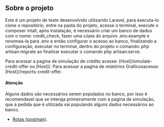 
## Sobre o projeto

Este é um projeto de teste desenvolvido utilizando Laravel, para executa-lo clone o repositório, entre na pasta do projeto, acesse o terminal, execute o composer intall, após instalação, é necessário criar um banco de dados com o nome: credit_check, fazer uma cópia do arquivo .env.example e renomea-la para .env e então configurar o acesso ao banco, finalizando a configuração, executar no terminal, dentro do projeto o comando: php artisan:migrate ao finalizar executar o comando php artisan:serve.

Para acessar a pagina de simulação de crédito acesse: [Host]/simulate-credit-offer ou [Host]/.
Para acessar a pagina de relatórios Graficosacesse: [Host]//reports-credit-offer.

#### Atenção
Alguns dados são necessários serem populados no banco, por isso é recomendavel que se interaja primeiramente com a pagina de simulação, que a pedida que é utilizada vai populando alguns dados necessários ao banco.

- [Rotas (postman)](https://drive.google.com/file/d/1X9pJF9aIfa4ZL3npGkhDAjyNSc_nF7PP/view?usp=sharing).

